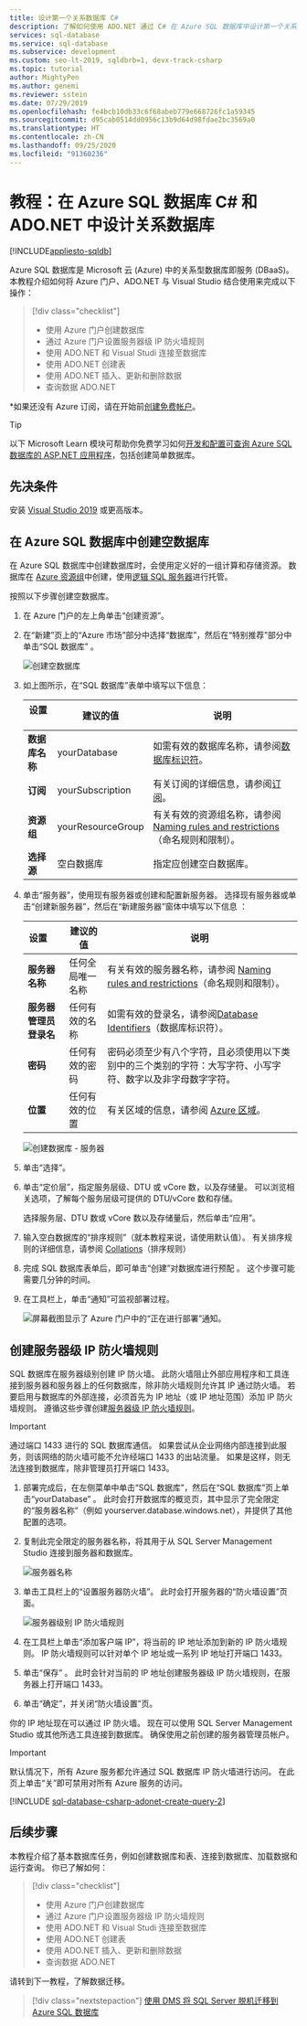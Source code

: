 ```yaml
---
title: 设计第一个关系数据库 C#
description: 了解如何使用 ADO.NET 通过 C# 在 Azure SQL 数据库中设计第一个关系数据库。
services: sql-database
ms.service: sql-database
ms.subservice: development
ms.custom: seo-lt-2019, sqldbrb=1, devx-track-csharp
ms.topic: tutorial
author: MightyPen
ms.author: genemi
ms.reviewer: sstein
ms.date: 07/29/2019
ms.openlocfilehash: fe4bcb10db33c6f68abeb779e668726fc1a59345
ms.sourcegitcommit: d95cab0514dd0956c13b9d64d98fdae2bc3569a0
ms.translationtype: HT
ms.contentlocale: zh-CN
ms.lasthandoff: 09/25/2020
ms.locfileid: "91360236"
---
```

# <a name="tutorial-design-a-relational-database-in-azure-sql-database-cx23-and-adonet"></a>教程：在 Azure SQL 数据库 C&#x23; 和 ADO.NET 中设计关系数据库
[!INCLUDE[appliesto-sqldb](../includes/appliesto-sqldb.md)]

Azure SQL 数据库是 Microsoft 云 (Azure) 中的关系型数据库即服务 (DBaaS)。 本教程介绍如何将 Azure 门户、ADO.NET 与 Visual Studio 结合使用来完成以下操作：

> [!div class="checklist"]
>
> * 使用 Azure 门户创建数据库
> * 通过 Azure 门户设置服务器级 IP 防火墙规则
> * 使用 ADO.NET 和 Visual Studi 连接至数据库
> * 使用 ADO.NET 创建表
> * 使用 ADO.NET 插入、更新和删除数据
> * 查询数据 ADO.NET

*如果还没有 Azure 订阅，请在开始前[创建免费帐户](https://azure.microsoft.com/free/)。

> [!TIP]
> 以下 Microsoft Learn 模块可帮助你免费学习如何[开发和配置可查询 Azure SQL 数据库的 ASP.NET 应用程序](https://docs.microsoft.com/learn/modules/develop-app-that-queries-azure-sql/)，包括创建简单数据库。

## <a name="prerequisites"></a>先决条件

安装 [Visual Studio 2019](https://www.visualstudio.com/downloads/) 或更高版本。

## <a name="create-a-blank-database-in-azure-sql-database"></a>在 Azure SQL 数据库中创建空数据库

在 Azure SQL 数据库中创建数据库时，会使用定义好的一组计算和存储资源。 数据库在 [Azure 资源组](../../active-directory-b2c/overview.md)中创建，使用[逻辑 SQL 服务器](logical-servers.md)进行托管。

按照以下步骤创建空数据库。

1. 在 Azure 门户的左上角单击“创建资源”。
2. 在“新建”页上的“Azure 市场”部分中选择“数据库”，然后在“特别推荐”部分中单击“SQL 数据库” 。

   ![创建空数据库](./media/design-first-database-csharp-tutorial/create-empty-database.png)

3. 如上图所示，在“SQL 数据库”表单中填写以下信息：

    | 设置       | 建议的值 | 说明 |
    | ------------ | ------------------ | ------------------------------------------------- |
    | **数据库名称** | yourDatabase | 如需有效的数据库名称，请参阅[数据库标识符](/sql/relational-databases/databases/database-identifiers)。 |
    | **订阅** | yourSubscription  | 有关订阅的详细信息，请参阅[订阅](https://account.windowsazure.com/Subscriptions)。 |
    | **资源组** | yourResourceGroup | 有关有效的资源组名称，请参阅 [Naming rules and restrictions](/azure/architecture/best-practices/resource-naming)（命名规则和限制）。 |
    | **选择源** | 空白数据库 | 指定应创建空白数据库。 |

4. 单击“服务器”，使用现有服务器或创建和配置新服务器。 选择现有服务器或单击“创建新服务器”，然后在“新建服务器”窗体中填写以下信息 ：

    | 设置       | 建议的值 | 说明 |
    | ------------ | ------------------ | ------------------------------------------------- |
    | **服务器名称** | 任何全局唯一名称 | 有关有效的服务器名称，请参阅 [Naming rules and restrictions](/azure/architecture/best-practices/resource-naming)（命名规则和限制）。 |
    | **服务器管理员登录名** | 任何有效的名称 | 如需有效的登录名，请参阅[Database Identifiers](/sql/relational-databases/databases/database-identifiers)（数据库标识符）。 |
    | **密码** | 任何有效的密码 | 密码必须至少有八个字符，且必须使用以下类别中的三个类别的字符：大写字符、小写字符、数字以及非字母数字字符。 |
    | **位置** | 任何有效的位置 | 有关区域的信息，请参阅 [Azure 区域](https://azure.microsoft.com/regions/)。 |

    ![创建数据库 - 服务器](./media/design-first-database-csharp-tutorial/create-database-server.png)

5. 单击“选择”。
6. 单击“定价层”，指定服务层级、DTU 或 vCore 数，以及存储量。 可以浏览相关选项，了解每个服务层级可提供的 DTU/vCore 数和存储。

    选择服务层、DTU 数或 vCore 数以及存储量后，然后单击“应用”。

7. 输入空白数据库的“排序规则”（就本教程来说，请使用默认值）。 有关排序规则的详细信息，请参阅 [Collations](/sql/t-sql/statements/collations)（排序规则）

8. 完成 SQL 数据库表单后，即可单击“创建”对数据库进行预配 。 这个步骤可能需要几分钟的时间。

9. 在工具栏上，单击“通知”可监视部署过程。

   ![屏幕截图显示了 Azure 门户中的“正在进行部署”通知。](./media/design-first-database-csharp-tutorial/notification.png)

## <a name="create-a-server-level-ip-firewall-rule"></a>创建服务器级 IP 防火墙规则

SQL 数据库在服务器级别创建 IP 防火墙。 此防火墙阻止外部应用程序和工具连接到服务器和服务器上的任何数据库，除非防火墙规则允许其 IP 通过防火墙。 若要启用与数据库的外部连接，必须首先为 IP 地址（或 IP 地址范围）添加 IP 防火墙规则。 遵循这些步骤创建[服务器级 IP 防火墙规则](firewall-configure.md)。

> [!IMPORTANT]
> 通过端口 1433 进行的 SQL 数据库通信。 如果尝试从企业网络内部连接到此服务，则该网络的防火墙可能不允许经端口 1433 的出站流量。 如果是这样，则无法连接到数据库，除非管理员打开端口 1433。

1. 部署完成后，在左侧菜单中单击“SQL 数据库”，然后在“SQL 数据库”页上单击“yourDatabase” 。 此时会打开数据库的概览页，其中显示了完全限定的“服务器名称”（例如 yourserver.database.windows.net），并提供了其他配置的选项。

2. 复制此完全限定的服务器名称，将其用于从 SQL Server Management Studio 连接到服务器和数据库。

   ![服务器名称](./media/design-first-database-csharp-tutorial/server-name.png)

3. 单击工具栏上的“设置服务器防火墙”。 此时会打开服务器的“防火墙设置”页面。

   ![服务器级别 IP 防火墙规则](./media/design-first-database-csharp-tutorial/server-firewall-rule.png)

4. 在工具栏上单击“添加客户端 IP”，将当前的 IP 地址添加到新的 IP 防火墙规则。 IP 防火墙规则可以针对单个 IP 地址或一系列 IP 地址打开端口 1433。

5. 单击“保存” 。 此时会针对当前的 IP 地址创建服务器级 IP 防火墙规则，在服务器上打开端口 1433。

6. 单击“确定”，并关闭“防火墙设置”页。 

你的 IP 地址现在可以通过 IP 防火墙。 现在可以使用 SQL Server Management Studio 或其他所选工具连接到数据库。 确保使用之前创建的服务器管理员帐户。

> [!IMPORTANT]
> 默认情况下，所有 Azure 服务都允许通过 SQL 数据库 IP 防火墙进行访问。 在此页上单击“关”即可禁用对所有 Azure 服务的访问。

[!INCLUDE [sql-database-csharp-adonet-create-query-2](../../../includes/sql-database-csharp-adonet-create-query-2.md)]

## <a name="next-steps"></a>后续步骤

本教程介绍了基本数据库任务，例如创建数据库和表、连接到数据库、加载数据和运行查询。 你已了解如何：

> [!div class="checklist"]
>
> * 使用 Azure 门户创建数据库
> * 通过 Azure 门户设置服务器级 IP 防火墙规则
> * 使用 ADO.NET 和 Visual Studi 连接至数据库
> * 使用 ADO.NET 创建表
> * 使用 ADO.NET 插入、更新和删除数据
> * 查询数据 ADO.NET

请转到下一教程，了解数据迁移。

> [!div class="nextstepaction"]
> [使用 DMS 将 SQL Server 脱机迁移到 Azure SQL 数据库](../../dms/tutorial-sql-server-to-azure-sql.md)
